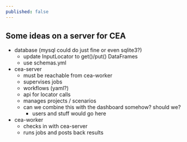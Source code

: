 ```yaml
---
published: false
---
```

## Some ideas on a server for CEA

- database (mysql could do just fine or even sqlite3?)
  - update InputLocator to get()/put() DataFrames
  - use schemas.yml
- cea-server
  - must be reachable from cea-worker
  - supervises jobs
  - workflows (yaml?)
  - api for locator calls
  - manages projects / scenarios
  - can we combine this with the dashboard somehow? should we?
    - users and stuff would go here
- cea-worker
  - checks in with cea-server
  - runs jobs and posts back results
  